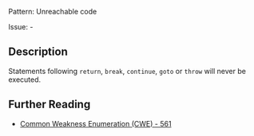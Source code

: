 Pattern: Unreachable code

Issue: -

## Description

Statements following `return`, `break`, `continue`, `goto` or `throw` will never be executed.

## Further Reading

* [Common Weakness Enumeration (CWE) - 561](https://cwe.mitre.org/data/definitions/561.html)